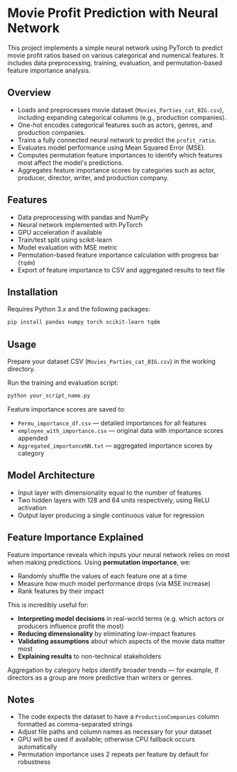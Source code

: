 # Movie Profit Prediction with Neural Network

This project implements a simple neural network using PyTorch to predict movie profit ratios based on various categorical and numerical features. It includes data preprocessing, training, evaluation, and permutation-based feature importance analysis.

## Overview

- Loads and preprocesses movie dataset (`Movies_Parties_cat_BIG.csv`), including expanding categorical columns (e.g., production companies).
- One-hot encodes categorical features such as actors, genres, and production companies.
- Trains a fully connected neural network to predict the `profit_ratio`.
- Evaluates model performance using Mean Squared Error (MSE).
- Computes permutation feature importances to identify which features most affect the model's predictions.
- Aggregates feature importance scores by categories such as actor, producer, director, writer, and production company.

## Features

- Data preprocessing with pandas and NumPy  
- Neural network implemented with PyTorch  
- GPU acceleration if available  
- Train/test split using scikit-learn  
- Model evaluation with MSE metric  
- Permutation-based feature importance calculation with progress bar (`tqdm`)  
- Export of feature importance to CSV and aggregated results to text file  

## Installation

Requires Python 3.x and the following packages:

```bash
pip install pandas numpy torch scikit-learn tqdm
```

## Usage

Prepare your dataset CSV (`Movies_Parties_cat_BIG.csv`) in the working directory.

Run the training and evaluation script:

```bash
python your_script_name.py
```

Feature importance scores are saved to:

- `Permu_importance_df.csv` — detailed importances for all features  
- `employee_with_importance.csv` — original data with importance scores appended  
- `Aggregated_importanceNN.txt` — aggregated importance scores by category  

## Model Architecture

- Input layer with dimensionality equal to the number of features  
- Two hidden layers with 128 and 64 units respectively, using ReLU activation  
- Output layer producing a single continuous value for regression  

## Feature Importance Explained

Feature importance reveals which inputs your neural network relies on most when making predictions. Using **permutation importance**, we:
- Randomly shuffle the values of each feature one at a time
- Measure how much model performance drops (via MSE increase)
- Rank features by their impact

This is incredibly useful for:
- **Interpreting model decisions** in real-world terms (e.g. which actors or producers influence profit the most)
- **Reducing dimensionality** by eliminating low-impact features
- **Validating assumptions** about which aspects of the movie data matter most
- **Explaining results** to non-technical stakeholders

Aggregation by category helps identify broader trends — for example, if directors as a group are more predictive than writers or genres.

## Notes

- The code expects the dataset to have a `ProductionCompanies` column formatted as comma-separated strings  
- Adjust file paths and column names as necessary for your dataset  
- GPU will be used if available; otherwise CPU fallback occurs automatically  
- Permutation importance uses 2 repeats per feature by default for robustness  

